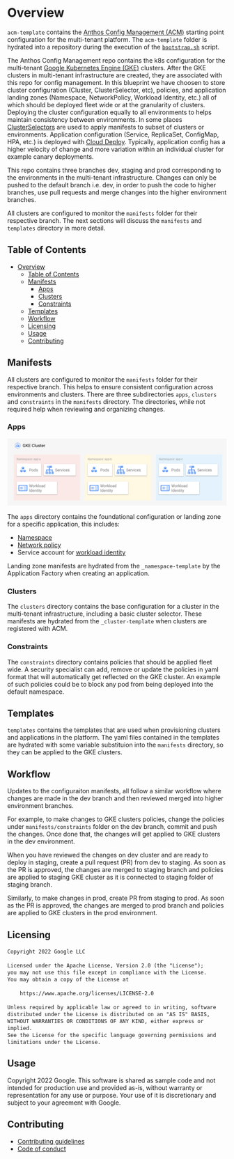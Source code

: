 # Overview

`acm-template` contains the [Anthos Config Management (ACM)][acm] starting point configuration for the multi-tenant platform. The `acm-template` folder is hydrated into a repository during the execution of the [`bootstrap.sh`][software-delivery-infra]
script.

The Anthos Config Management repo contains the k8s configuration for the multi-tenant [Google Kubernetes Engine (GKE)][gke] clusters. After the GKE clusters in multi-tenant infrastructure are created, they are associated with this repo for config management. In this blueprint we have choosen to store cluster configuration (Cluster, ClusterSelector, etc), policies, and application landing zones (Namespace, NetworkPolicy, Workload Identity, etc.) all of which should be deployed fleet wide or at the granularity of clusters. Deploying the cluster configuration equally to all environments to helps maintain consistency between environments. In some places [ClusterSelectors][cluster-selectors] are used to apply manifests to subset of clusters or environments. Application configuration (Service, ReplicaSet, ConfigMap, HPA, etc.) is deployed with [Cloud Deploy][cloud-deploy]. Typically, application config has a higher velocity of change and more variation within an individual cluster for example canary deployments.

This repo contains three branches dev, staging and prod corresponding to the environments in the multi-tenant infrastructure. Changes can only be pushed to the default branch i.e. dev, in order to push the code to higher branches, use pull requests and merge changes into the higher environment branches.

All clusters are configured to monitor the `manifests` folder for their respective branch. The next sections will discuss the `manifests` and `templates` directory in more detail.

## Table of Contents

- [Overview](#overview)
  - [Table of Contents](#table-of-contents)
  - [Manifests](#manifests)
    - [Apps](#apps)
    - [Clusters](#clusters)
    - [Constraints](#constraints)
  - [Templates](#templates)
  - [Workflow](#workflow)
  - [Licensing](#licensing)
  - [Usage](#usage)
  - [Contributing](#contributing)

## Manifests

All clusters are configured to monitor the `manifests` folder for their respective branch. This helps to ensure consistent configuration across environments and clusters.  There are three subdirectories `apps`, `clusters` and `constraints` in the `manifests` directory.  The directories, while not required help when reviewing and organizing changes.

### Apps

![app-landing-zone](../resources/app-landing-zones.png)

The `apps` directory contains the foundational configuration or landing zone for a specific application, this includes:

-   [Namespace][namespace]
-   [Network policy][network-policies]
-   Service account for [workload identity][workload-identity]

Landing zone manifests are hydrated from the `_namespace-template` by the Application Factory when creating an application.

### Clusters

The `clusters` directory contains the base configuration for a cluster in the multi-tenant infrastructure, including a basic cluster selector. These manifests are hydrated from the `_cluster-template` when clusters are registered with ACM.

### Constraints

The `constraints` directory contains policies that should be applied fleet wide. A security specialist can add, remove or update the policies in yaml format that will automatically get reflected on the GKE cluster. An example of such policies could be to block any pod from being deployed into the default namespace.

## Templates

`templates` contains the templates that are used when provisioning clusters and applications in the platform. The yaml files contained in the templates are hydrated with some variable substituion into the `manifests` directory, so they can be applied to the GKE clusters.

## Workflow

Updates to the configuraiton manifests, all follow a similar workflow where changes are made in the dev branch and then reviewed merged into higher environment branches.

For example, to make changes to GKE clusters policies, change the policies under `manifests/constraints` folder on the dev branch, commit and push the changes. Once done that, the changes will get applied to GKE clusters in the dev environment.

When you have reviewed the changes on dev cluster and are ready to deploy in staging, create a pull request (PR) from dev to staging. As soon as the PR is approved, the changes are merged to staging branch and policies are applied to staging GKE cluster as it is connected to staging folder of staging branch.

Similarly, to make changes in prod, create PR from staging to prod. As soon as the PR is approved, the changes are merged to prod branch and policies are applied to GKE clusters in the prod environment.

## Licensing

```lang-none
Copyright 2022 Google LLC

Licensed under the Apache License, Version 2.0 (the "License");
you may not use this file except in compliance with the License.
You may obtain a copy of the License at

    https://www.apache.org/licenses/LICENSE-2.0

Unless required by applicable law or agreed to in writing, software
distributed under the License is distributed on an "AS IS" BASIS,
WITHOUT WARRANTIES OR CONDITIONS OF ANY KIND, either express or implied.
See the License for the specific language governing permissions and
limitations under the License.
```

## Usage

Copyright 2022 Google. This software is shared as sample code and not intended
for production use and provided as-is, without warranty or representation for
any use or purpose. Your use of it is discretionary and subject to your
agreement with Google.

## Contributing

*   [Contributing guidelines][contributing-guidelines]
*   [Code of conduct][code-of-conduct]

<!-- LINKS: https://www.markdownguide.org/basic-syntax/#reference-style-links -->

[contributing-guidelines]: CONTRIBUTING.md
[code-of-conduct]: code-of-conduct.md

[acm]: https://cloud.google.com/anthos/config-management
[cloud-deploy]: https://cloud.google.com/deploy
[cluster-selectors]: https://cloud.google.com/anthos-config-management/docs/how-to/clusterselectors
[gke]: https://cloud.google.com/kubernetes-engine
[software-delivery-infra]: ../launch-scripts/bootstrap.sh
[workload-identity]: https://cloud.google.com/kubernetes-engine/docs/how-to/workload-identity
[namespace]: https://kubernetes.io/docs/concepts/overview/working-with-objects/namespaces/
[network-policies]: https://kubernetes.io/docs/concepts/services-networking/network-policies/
